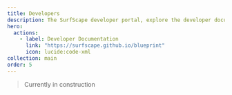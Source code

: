 ```yaml
---
title: Developers
description: The SurfScape developer portal, explore the developer documentation and whitepapers
hero:
  actions:
    - label: Developer Documentation
      link: "https://surfscape.github.io/blueprint"
      icon: lucide:code-xml
collection: main
order: 5
---
```


> Currently in construction

